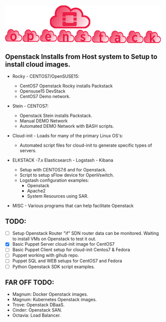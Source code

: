 
![openstack Installs](./gh_img/openstack_installs.png)


## Openstack Installs from Host system to Setup to install cloud images. 

* Rocky - CENTOS7/OpenSUSE15:
  * CentOS7 Openstack Rocky installs Packstack
  * Opensuse15 DevStack
  * CentOS7 Demo network.

* Stein - CENTOS7:
  * Openstack Stein installs Packstack.
  * Manual DEMO Network 
  * Automated DEMO Network with BASH scripts.

* Cloud-init - Loads for many of the primary Linux OS's:
  * Automated script files for cloud-init to generate specific types of servers.

* ELKSTACK -7.x Elasticsearch - Logstash - Kibana
  * Setup with CENTOS7.6 and for Openstack. 
  * Script to setup sFlow device for OpenVswitch.
  * Logstash configuration examples:
    * Openstack 
    * Apache2
    * System Resources using SAR.   

* MISC - Various programs that can help facilitate Openstack


## TODO:

 - [ ] Setup Openstack Router "if" SDN router data can be monitored. Waiting to install VMs on Openstack to test it out. 
 - [X] Basic Puppet Server cloud-init image for CentOS7 
 - [ ] Basic Puppet Client setup for cloud-init Centos7 & Fedora
 - [ ] Puppet working with gihub repo. 
 - [ ] Puppet SQL and WEB setups for CentOS7 and Fedora
 - [ ] Python Openstack SDK script examples.

## FAR OFF TODO:
  * Magnum:  Docker Openstack images.
  * Magnum:  Kubernetes Openstack images.
  * Trove:   Openstack DBaaS.
  * Cinder:  Openstack SAN.
  * Octavia: Load Balancer. 

   
   

